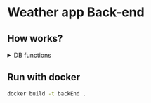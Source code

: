 # Weather app Back-end

## How works?
<details>
<summary>DB functions</summary>
```js
async function findUser(email)
```
</details>

## Run with docker
```bash
docker build -t backEnd .
```
